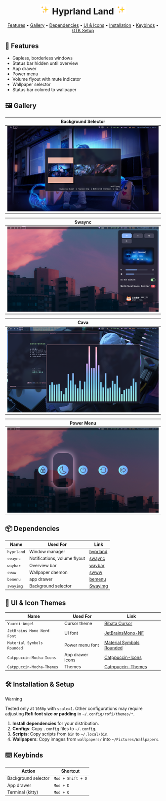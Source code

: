 <h1 align="center">
  <img src="./assets/sparkles.webp" alt="✨" width="33"/>
  Hyprland Land
  <img src="./assets/sparkles.webp" alt="✨" width="33"/>
</h1>

<p align="center">
   <a href="#-features">Features</a> • 
   <a href="#-gallery">Gallery</a> • 
   <a href="#-dependencies">Dependencies</a> • 
   <a href="#-ui--icon-themes">UI & Icons</a> • 
   <a href="#%EF%B8%8F-installation--setup">Installation</a> • 
   <a href="#%EF%B8%8F-keybinds">Keybinds</a> • 
   <a href="#-optional-gtk-theme-font--icon-setup">GTK Setup</a> 
</p>

## 🚀 Features 

- Gapless, borderless windows  
- Status bar hidden until overview  
- App drawer  
- Power menu  
- Volume flyout with mute indicator  
- Wallpaper selector  
- Status bar colored to wallpaper  
  
## 🖼 Gallery

| Background Selector                             |
| ----------------------------------------------- |
| ![Background Selector](./assets/bgselector.png) |


| Swaync                            |
| ------------------------------------- |
| ![App Drawer](./assets/swaync.png) |

| Cava |
|---------|
| ![Overview](./assets/cava.png) |

| Power Menu |
|-----------|
| ![Power Menu](./assets/powermenu.png) |



## 📦 Dependencies

| Name          | Used For                                    | Link                                                           |
| ------------- | ------------------------------------------- | -------------------------------------------------------------- |
| `hyprland`    | Window manager                              | [hyprland](https://wiki.hypr.land/)                            |
| `swaync`      | Notifications, volume flyout                | [swaync](https://github.com/ErikReider/SwayNotificationCenter) |
| `waybar`      | Overview bar                                | [waybar](https://github.com/Alexays/Waybar)                    |
| `swww`        | Wallpaper daemon                            | [swww](https://github.com/Horus645/swww)                       |
| `bemenu`        | app drawer | [bemenu](https://github.com/bemenu/bemenu)                     |
| `swayimg` | Background selector    | [Swayimg](https://github.com/Swayimg/Swayimg)      |


## 🎨 UI & Icon Themes

| Name                       | Used For         | Link                                                                                                 |
| -------------------------- | ---------------- | ---------------------------------------------------------------------------------------------------- |
| `Yuurei-Angel`            | Cursor theme     | [Bibata Cursor](https://www.pling.com/p/2303824/)                                                    |
| `JetBrains Mono Nerd Font` | UI font          | [JetBrainsMono-NF](https://github.com/ryanoasis/nerd-fonts)                                          |
| `Material Symbols Rounded` | Power menu font  | [Material Symbols Rounded](https://github.com/google/material-design-icons/tree/master/variablefont) |
| `Catppuccin-Mocha-Icons`   | App drawer icons | [Catppuccin-Icons](https://github.com/Fausto-Korpsvart/Catppuccin-GTK-Theme)                         |
| `Catppuccin-Mocha-Themes`  | Themes           | [Catppuccin-Themes](https://github.com/Fausto-Korpsvart/Catppuccin-GTK-Theme)                        |


## 🛠️ Installation & Setup

> [!WARNING]  
> Tested only at `1080p` with `scale=1`. Other configurations may require adjusting **Rofi font size or padding** in `~/.config/rofi/themes/*`.


1. **Install dependencies** for your distribution.
2. **Configs**: Copy `.config` files to `~/.config`.
3. **Scripts**: Copy scripts from `bin` to `~/.local/bin`.
4. **Wallpapers**: Copy images from `wallpapers/` into `~/Pictures/Wallpapers`.


## ⌨️ Keybinds

| Action              | Shortcut          |
| ------------------- | ----------------- |
| Background selector | `Mod + Shift + D` |
| App drawer          | `Mod + D`         |
| Terminal (kitty)    | `Mod + Q`         |

